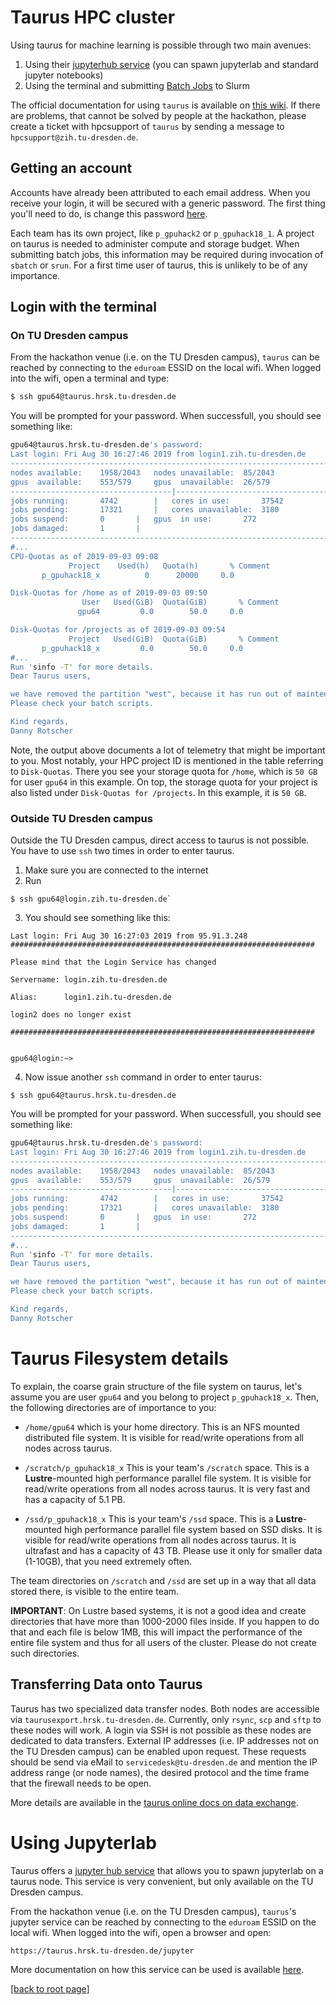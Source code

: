 # Taurus HPC cluster

Using taurus for machine learning is possible through two main avenues:

1. Using their [jupyterhub service](https://doc.zih.tu-dresden.de/hpc-wiki/bin/view/Compendium/JupyterHub) (you can spawn jupyterlab and standard jupyter notebooks)
2. Using the terminal and submitting [Batch Jobs](https://doc.zih.tu-dresden.de/hpc-wiki/bin/view/Compendium/Slurm) to Slurm

The official documentation for using `taurus` is available on [this wiki](https://doc.zih.tu-dresden.de/hpc-wiki/bin/view/Compendium/WebHome). If there are problems, that cannot be solved by people at the hackathon, please create a ticket with hpcsupport of `taurus` by sending a message to `hpcsupport@zih.tu-dresden.de`.

## Getting an account

Accounts have already been attributed to each email address. When you receive your login, it will be secured with a generic password. The first thing you'll need to do, is change this password [here](https://selfservice.zih.tu-dresden.de/l/index.php/pswd).

Each team has its own project, like `p_gpuhack2` or `p_gpuhack18_1`. A project on taurus is needed to administer compute and storage budget. When submitting batch jobs, this information may be required during invocation of `sbatch` or `srun`. For a first time user of taurus, this is unlikely to be of any importance.

## Login with the terminal

### On TU Dresden campus 

From the hackathon venue (i.e. on the TU Dresden campus), `taurus` can be reached by connecting to the `eduroam` ESSID on the local wifi. When logged into the wifi, open a terminal and type:

``` bash
$ ssh gpu64@taurus.hrsk.tu-dresden.de
```
You will be prompted for your password. When successfull, you should see something like:

``` bash
gpu64@taurus.hrsk.tu-dresden.de's password: 
Last login: Fri Aug 30 16:27:46 2019 from login1.zih.tu-dresden.de
--------------------------------------------------------------------------------
nodes available:	1958/2043	nodes unavailable:	85/2043
gpus  available:	553/579		gpus  unavailable:	26/579
------------------------------------|-------------------------------------------
jobs running:   	4742	    |	cores in use:		37542
jobs pending:   	17321	    |	cores unavailable:	3180
jobs suspend:   	0	    |	gpus  in use:		272
jobs damaged:   	1	    |	
--------------------------------------------------------------------------------
#...
CPU-Quotas as of 2019-09-03 09:08
             Project    Used(h)   Quota(h)       % Comment
       p_gpuhack18_x          0      20000     0.0 

Disk-Quotas for /home as of 2019-09-03 09:50
                User   Used(GiB)  Quota(GiB)       % Comment
               gpu64         0.0        50.0     0.0 

Disk-Quotas for /projects as of 2019-09-03 09:54
             Project   Used(GiB)  Quota(GiB)       % Comment
       p_gpuhack18_x         0.0        50.0     0.0
#...
Run 'sinfo -T' for more details.
Dear Taurus users,

we have removed the partition "west", because it has run out of maintenance.
Please check your batch scripts.

Kind regards,
Danny Rotscher
```

Note, the output above documents a lot of telemetry that might be important to you. Most notably, your HPC project ID is mentioned in the table referring to `Disk-Quotas`. There you see your storage quota for `/home`, which is `50 GB` for user `gpu64` in this example. On top, the storage quota for your project is also listed under `Disk-Quotas for /projects`. In this example, it is `50 GB`.

### Outside TU Dresden campus 

Outside the TU Dresden campus, direct access to taurus is not possible. You have to use `ssh` two times in order to enter taurus.

1. Make sure you are connected to the internet
2. Run  
``` shell
$ ssh gpu64@login.zih.tu-dresden.de`
```

3. You should see something like this:  
``` shell
Last login: Fri Aug 30 16:27:03 2019 from 95.91.3.248
####################################################################

Please mind that the Login Service has changed

Servername: login.zih.tu-dresden.de  

Alias:      login1.zih.tu-dresden.de 

login2 does no longer exist

####################################################################


gpu64@login:~>
```
4. Now issue another `ssh` command in order to enter taurus:  
``` shell
$ ssh gpu64@taurus.hrsk.tu-dresden.de
```
You will be prompted for your password. When successfull, you should see something like:

``` bash
gpu64@taurus.hrsk.tu-dresden.de's password: 
Last login: Fri Aug 30 16:27:46 2019 from login1.zih.tu-dresden.de
--------------------------------------------------------------------------------
nodes available:	1958/2043	nodes unavailable:	85/2043
gpus  available:	553/579		gpus  unavailable:	26/579
------------------------------------|-------------------------------------------
jobs running:   	4742	    |	cores in use:		37542
jobs pending:   	17321	    |	cores unavailable:	3180
jobs suspend:   	0	    |	gpus  in use:		272
jobs damaged:   	1	    |	
--------------------------------------------------------------------------------
#...
Run 'sinfo -T' for more details.
Dear Taurus users,

we have removed the partition "west", because it has run out of maintenance.
Please check your batch scripts.

Kind regards,
Danny Rotscher
```

# Taurus Filesystem details

To explain, the coarse grain structure of the file system on taurus, let's assume you are user `gpu64` and you belong to project `p_gpuhack18_x`. Then, the following directories are of importance to you:

- `/home/gpu64` which is your home directory. This is an NFS mounted distributed file system. It is visible for read/write operations from all nodes across taurus.

- `/scratch/p_gpuhack18_x` This is your team's `/scratch` space. This is a **Lustre**-mounted high performance parallel file system. It is visible for read/write operations from all nodes across taurus. It is very fast and has a capacity of 5.1 PB.

- `/ssd/p_gpuhack18_x` This is your team's `/ssd` space. This is a **Lustre**-mounted high performance parallel file system based on SSD disks. It is visible for read/write operations from all nodes across taurus. It is ultrafast and has a capacity of 43 TB. Please use it only for smaller data (1-10GB), that you need extremely often.

The team directories on `/scratch` and `/ssd` are set up in a way that all data stored there, is visible to the entire team. 

**IMPORTANT**: On Lustre based systems, it is not a good idea and create directories that have more than 1000-2000 files inside. If you happen to do that and each file is below 1MB, this will impact the performance of the entire file system and thus for all users of the cluster. Please do not create such directories.


## Transferring Data onto Taurus

Taurus has two specialized data transfer nodes. Both nodes are accessible via `taurusexport.hrsk.tu-dresden.de`. Currently, only `rsync`, `scp` and `sftp` to these nodes will work. A login via SSH is not possible as these nodes are dedicated to data transfers. 
External IP addresses (i.e. IP addresses not on the TU Dresden campus) can be enabled upon request. These requests should be send via eMail to `servicedesk@tu-dresden.de` and mention the IP address range (or node names), the desired protocol and the time frame that the firewall needs to be open. 

More details are available in the [taurus online docs on data exchange](https://doc.zih.tu-dresden.de/hpc-wiki/bin/view/Compendium/SystemTaurus#Transferring_Data_from_47to_Taurus).

# Using Jupyterlab

Taurus offers a [jupyter hub service](https://taurus.hrsk.tu-dresden.de/jupyter) that allows you to spawn jupyterlab on a taurus node. This service is very convenient, but only available on the TU Dresden campus. 

From the hackathon venue (i.e. on the TU Dresden campus), `taurus`'s jupyter service can be reached by connecting to the `eduroam` ESSID on the local wifi. When logged into the wifi, open a browser and open:

``` shell
https://taurus.hrsk.tu-dresden.de/jupyter
```

More documentation on how this service can be used is available [here](https://doc.zih.tu-dresden.de/hpc-wiki/bin/view/Compendium/JupyterHub).

[[back to root page]](../../README.md)
